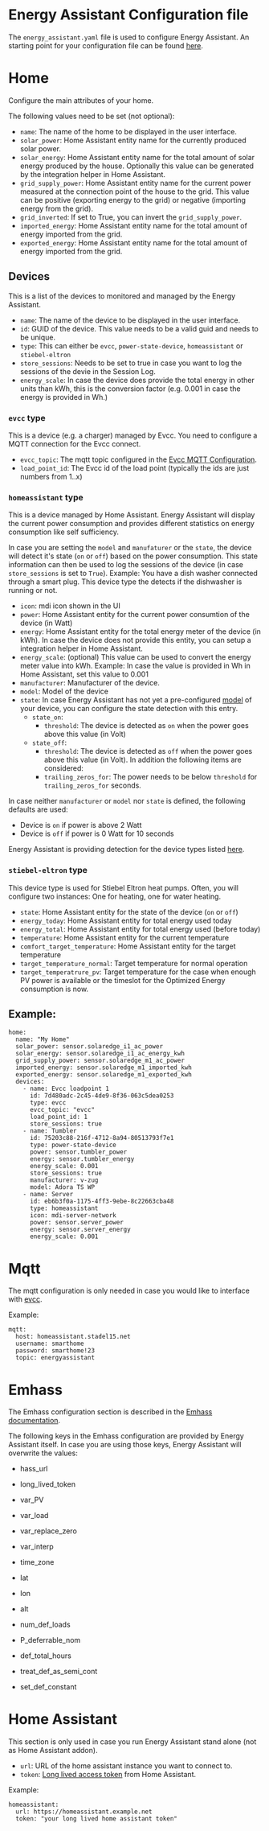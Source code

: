 # Energy Assistant Configuration file

The `energy_assistant.yaml` file is used to configure Energy Assistant. An starting point for your configuration file can be found [here](https://raw.githubusercontent.com/pail23/energy-assistant-backend/main/energy_assistant.yaml.dist).

# Home

Configure the main attributes of your home.

The following values need to be set (not optional):

- `name`: The name of the home to be displayed in the user interface.
- `solar_power`: Home Assistant entity name for the currently produced solar power.
- `solar_energy`: Home Assistant entity name for the total amount of solar energy produced by the house. Optionally this value can be generated by the integration helper in Home Assistant.
- `grid_supply_power`: Home Assistant entity name for the current power measured at the connection point of the house to the grid. This value can be positive (exporting energy to the grid) or negative (importing energy from the grid).
- `grid_inverted`: If set to True, you can invert the `grid_supply_power`.
- `imported_energy`: Home Assistant entity name for the total amount of energy imported from the grid.
- `exported_energy`: Home Assistant entity name for the total amount of energy imported from the grid.

## Devices

This is a list of the devices to monitored and managed by the Energy Assistant.

- `name`: The name of the device to be displayed in the user interface.
- `id`: GUID of the device. This value needs to be a valid guid and needs to be unique.
- `type`: This can either be `evcc`, `power-state-device`, `homeassistant` or `stiebel-eltron`
- `store_sessions`: Needs to be set to true in case you want to log the sessions of the devie in the Session Log.
- `energy_scale`: In case the device does provide the total energy in other units than kWh, this is the conversion factor (e.g. 0.001 in case the energy is provided in Wh.)

### `evcc` type

This is a device (e.g. a charger) managed by Evcc. You need to configure a MQTT connection for the Evcc connect.

- `evcc_topic`: The mqtt topic configured in the [Evcc MQTT Configuration](https://docs.evcc.io/docs/reference/configuration/mqtt).
- `load_point_id`: The Evcc id of the load point (typically the ids are just numbers from 1..x)

### `homeassistant` type

This is a device managed by Home Assistant. Energy Assistant will display the current power consumption and provides different statistics on energy consumption like self sufficiency.

In case you are setting the `model` and `manufaturer` or the `state`, the device will detect it's state (`on` or `off`) based on the power consumption. This state information can then be used to log the sessions of the device (in case `store_sessions` is set to `True`). Example: You have a dish washer connected through a smart plug. This device type the detects if the dishwasher is running or not.

- `icon`: mdi icon shown in the UI
- `power`: Home Assistant entity for the current power consumtion of the device (in Watt)
- `energy`: Home Assistant entity for the total energy meter of the device (in kWh). In case the device does not provide this entity, you can setup a integration helper in Home Assistant.
- `energy_scale`: (optional) This value can be used to convert the energy meter value into kWh. Example: In case the value is provided in Wh in Home Assistant, set this value to 0.001
- `manufacturer`: Manufacturer of the device.
- `model`: Model of the device
- `state`: In case Energy Assistant has not yet a pre-configured [model](device_models.md) of your device, you can configure the state detection with this entry.
  - `state_on`:
    - `threshold`: The device is detected as `on` when the power goes above this value (in Volt)
  - `state_off`:
    - `threshold`: The device is detected as `off` when the power goes above this value (in Volt). In addition the following items are considered:
    - `trailing_zeros_for`: The power needs to be below `threshold` for `trailing_zeros_for` seconds.

In case neither `manufacturer` or `model` nor `state` is defined, the following defaults are used:

- Device is `on` if power is above 2 Watt
- Device is `off` if power is 0 Watt for 10 seconds

Energy Assistant is providing detection for the device types listed [here](device_models.md).

### `stiebel-eltron` type

This device type is used for Stiebel Eltron heat pumps. Often, you will configure two instances: One for heating, one for water heating.

- `state`: Home Assistant entity for the state of the device (`on` or `off`)
- `energy_today`: Home Assistant entity for total energy used today
- `energy_total`: Home Assistant entity for total energy used (before today)
- `temperature`: Home Assistant entity for the current temperature
- `comfort_target_temperature`: Home Assistant entity for the target temperature
- `target_temperature_normal`: Target temperature for normal operation
- `target_temperatrure_pv`: Target temperature for the case when enough PV power is available or the timeslot for the Optimized Energy consumption is now.

## Example:

```
home:
  name: "My Home"
  solar_power: sensor.solaredge_i1_ac_power
  solar_energy: sensor.solaredge_i1_ac_energy_kwh
  grid_supply_power: sensor.solaredge_m1_ac_power
  imported_energy: sensor.solaredge_m1_imported_kwh
  exported_energy: sensor.solaredge_m1_exported_kwh
  devices:
    - name: Evcc loadpoint 1
      id: 7d480adc-2c45-4de9-8f36-063c5dea0253
      type: evcc
      evcc_topic: "evcc"
      load_point_id: 1
      store_sessions: true
    - name: Tumbler
      id: 75203c88-216f-4712-8a94-80513793f7e1
      type: power-state-device
      power: sensor.tumbler_power
      energy: sensor.tumbler_energy
      energy_scale: 0.001
      store_sessions: true
      manufacturer: v-zug
      model: Adora TS WP
    - name: Server
      id: eb6b3f0a-1175-4ff3-9ebe-8c22663cba48
      type: homeassistant
      icon: mdi-server-network
      power: sensor.server_power
      energy: sensor.server_energy
      energy_scale: 0.001
```

# Mqtt

The mqtt configuration is only needed in case you would like to interface with [evcc](https://evcc.io/).

Example:

```
mqtt:
  host: homeassistant.stadel15.net
  username: smarthome
  password: smarthome!23
  topic: energyassistant
```

# Emhass

The Emhass configuration section is described in the [Emhass documentation](https://emhass.readthedocs.io/en/latest/config.html).

The following keys in the Emhass configuration are provided by Energy Assistant itself. In case you are using those keys, Energy Assistant will overwrite the values:

- hass_url
- long_lived_token
- var_PV
- var_load
- var_replace_zero
- var_interp
- time_zone
- lat
- lon
- alt

- num_def_loads
- P_deferrable_nom
- def_total_hours
- treat_def_as_semi_cont
- set_def_constant

# Home Assistant

This section is only used in case you run Energy Assistant stand alone (not as Home Assistant addon).

- `url`: URL of the home assistant instance you want to connect to.
- `token`: [Long lived access token](https://www.home-assistant.io/docs/authentication/) from Home Assistant.

Example:

```
homeassistant:
  url: https://homeassistant.example.net
  token: "your long lived home assistant token"
```

